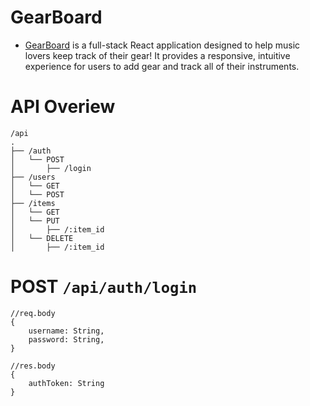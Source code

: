 # GearBoard
- [GearBoard](https://gearboard-app.now.sh/) is a full-stack React application designed to help music lovers keep track of their gear! It provides a responsive, intuitive experience for users to add gear and track all of their instruments. 

# API Overiew

```
/api
.
├── /auth
│   └── POST
│       ├── /login
├── /users
│   └── GET
│   └── POST
├── /items
│   └── GET
│   └── PUT
│       ├── /:item_id
│   └── DELETE
│       ├── /:item_id   
```

# POST `/api/auth/login`
```
//req.body
{
    username: String, 
    password: String, 
}

//res.body
{
    authToken: String
}
```